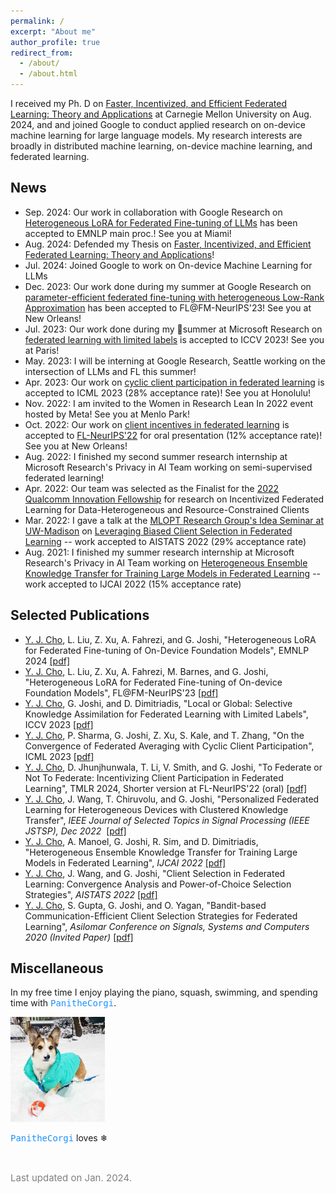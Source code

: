 ```yaml
---
permalink: /
excerpt: "About me"
author_profile: true
redirect_from: 
  - /about/
  - /about.html
---
```


I received my Ph. D on [Faster, Incentivized, and Efficient Federated Learning: Theory and Applications](https://www.proquest.com/openview/b4f75e9c959676ff3655114c1be31ac1/1?pq-origsite=gscholar&cbl=18750&diss=y) at Carnegie Mellon University on Aug. 2024, and and joined Google to conduct applied research on on-device machine learning for large language models. My research interests are broadly in distributed machine learning, on-device machine learning, and federated learning.


News
------
* Sep. 2024: Our work in collaboration with Google Research on [Heterogeneous LoRA for Federated Fine-tuning of LLMs](https://arxiv.org/abs/2401.06432) has been accepted to EMNLP main proc.! See you at Miami! 
* Aug. 2024: Defended my Thesis on [Faster, Incentivized, and Efficient Federated Learning: Theory and Applications](https://www.proquest.com/openview/b4f75e9c959676ff3655114c1be31ac1/1?pq-origsite=gscholar&cbl=18750&diss=y)!
* Jul. 2024: Joined Google to work on On-device Machine Learning for LLMs
* Dec. 2023: Our work done during my summer at Google Research on [parameter-efficient federated fine-tuning with heterogeneous Low-Rank Approximation](https://openreview.net/forum?id=EmV9sGpZ7q) has been accepted to FL@FM-NeurIPS'23! See you at New Orleans!
* Jul. 2023: Our work done during my summer at Microsoft Research on [federated learning with limited labels](https://arxiv.org/pdf/2307.08809.pdf) is accepted to ICCV 2023! See you at Paris!
* May. 2023: I will be interning at Google Research, Seattle working on the intersection of LLMs and FL this summer!
* Apr. 2023: Our work on [cyclic client participation in federated learning](https://arxiv.org/abs/2302.03109) is accepted to ICML 2023 (28% acceptance rate)! See you at Honolulu!
* Nov. 2022: I am invited to the Women in Research Lean In 2022 event hosted by Meta! See you at Menlo Park!
* Oct. 2022: Our work on [client incentives in federated learning](https://arxiv.org/pdf/2205.14840.pdf) is accepted to [FL-NeurIPS'22](https://federated-learning.org/fl-neurips-2022/) for oral presentation (12% acceptance rate)! See you at New Orleans!
* Aug. 2022: I finished my second summer research internship at Microsoft Research's Privacy in AI Team working on semi-supervised federated learning!
* Apr. 2022: Our team was selected as the Finalist for the [2022 Qualcomm Innovation Fellowship](https://www.qualcomm.com/research/university-relations/innovation-fellowship/2022-north-america) for research on Incentivized Federated Learning for Data-Heterogeneous and Resource-Constrained Clients
* Mar. 2022: I gave a talk at the [MLOPT Research Group's Idea Seminar at UW-Madison](https://mlopt.ece.wisc.edu/idea-seminar/) on [Leveraging Biased Client Selection in Federated Learning](https://www.pdl.cmu.edu/PDL-FTP/associated/2010.01243.pdf) -- work accepted to AISTATS 2022 (29% acceptance rate)
* Aug. 2021: I finished my summer research internship at Microsoft Research's Privacy in AI Team working on [Heterogeneous Ensemble Knowledge Transfer for Training Large Models in Federated Learning](https://arxiv.org/pdf/2204.12703.pdf) -- work accepted to IJCAI 2022 (15% acceptance rate)


Selected Publications
------
* <ins>Y. J. Cho</ins>, L. Liu, Z. Xu, A. Fahrezi, and G. Joshi, "Heterogeneous LoRA for Federated Fine-tuning of On-Device Foundation Models", EMNLP 2024 [[pdf]](https://arxiv.org/abs/2401.06432)
* <ins>Y. J. Cho</ins>, L. Liu, Z. Xu, A. Fahrezi, M. Barnes, and G. Joshi, "Heterogeneous LoRA for Federated Fine-tuning of On-device Foundation Models", FL@FM-NeurIPS'23 [[pdf]](https://openreview.net/pdf?id=EmV9sGpZ7q)
* <ins>Y. J. Cho</ins>, G. Joshi, and D. Dimitriadis, "Local or Global: Selective Knowledge Assimilation
for Federated Learning with Limited Labels", ICCV 2023 [[pdf]](https://arxiv.org/abs/2307.08809)
* <ins>Y. J. Cho</ins>, P. Sharma, G. Joshi, Z. Xu, S. Kale, and T. Zhang, "On the Convergence of Federated Averaging with Cyclic Client Participation", ICML 2023 [[pdf]](https://arxiv.org/abs/2302.03109)
* <ins>Y. J. Cho</ins>, D. Jhunjhunwala, T. Li, V. Smith, and G. Joshi, "To Federate or Not To Federate: Incentivizing Client Participation in Federated Learning", TMLR 2024, Shorter version at FL-NeurIPS'22 (oral) [[pdf]](https://arxiv.org/abs/2205.14840)
* <ins>Y. J. Cho</ins>, J. Wang, T. Chiruvolu, and G. Joshi, "Personalized Federated Learning for Heterogeneous Devices with Clustered Knowledge Transfer", <em>IEEE Journal of Selected Topics in Signal Processing (IEEE JSTSP), Dec 2022 </em> [[pdf]](https://arxiv.org/pdf/2109.08119.pdf)
* <ins>Y. J. Cho</ins>, A. Manoel, G. Joshi, R. Sim, and D. Dimitriadis, "Heterogeneous Ensemble Knowledge Transfer for Training Large Models in
Federated Learning", <em>IJCAI 2022</em> [[pdf]](https://arxiv.org/pdf/2204.12703.pdf)
* <ins>Y. J. Cho</ins>, J. Wang, and G. Joshi, "Client Selection in Federated Learning: Convergence
Analysis and Power-of-Choice Selection Strategies", <em>AISTATS 2022</em> [[pdf]](https://arxiv.org/pdf/2010.01243.pdf)
* <ins>Y. J. Cho</ins>, S. Gupta, G. Joshi, and O. Yagan, "Bandit-based Communication-Efficient Client
Selection Strategies for Federated Learning", <em>Asilomar Conference on Signals, Systems and Computers 2020 (Invited Paper)</em> [[pdf]](https://arxiv.org/pdf/2012.08009.pdf)





Miscellaneous
------
In my free time I enjoy playing the piano, squash, swimming, and spending time with <font face="monospace" color="#1e90ff">PanitheCorgi</font>.

<img src="/images/panipic.jpg" width="30%">
<p><font face="monospace" color="#1e90ff">PanitheCorgi</font> loves <span>&#10052;</span> </p> 


<br>


<p style="color:Grey; font-size: 15px;"> Last updated on Jan. 2024.</p>


